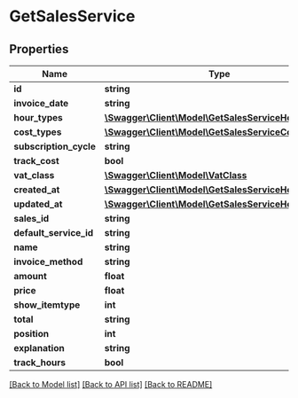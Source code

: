# GetSalesService

## Properties
Name | Type | Description | Notes
------------ | ------------- | ------------- | -------------
**id** | **string** |  | [optional] 
**invoice_date** | **string** |  | [optional] 
**hour_types** | [**\Swagger\Client\Model\GetSalesServiceHoursType[]**](GetSalesServiceHoursType.md) |  | [optional] 
**cost_types** | [**\Swagger\Client\Model\GetSalesServiceCostType[]**](GetSalesServiceCostType.md) |  | [optional] 
**subscription_cycle** | **string** |  | [optional] 
**track_cost** | **bool** |  | [optional] 
**vat_class** | [**\Swagger\Client\Model\VatClass**](VatClass.md) |  | [optional] 
**created_at** | [**\Swagger\Client\Model\GetSalesServiceHoursType[]**](GetSalesServiceHoursType.md) |  | [optional] 
**updated_at** | [**\Swagger\Client\Model\GetSalesServiceHoursType[]**](GetSalesServiceHoursType.md) |  | [optional] 
**sales_id** | **string** |  | [optional] 
**default_service_id** | **string** |  | [optional] 
**name** | **string** |  | [optional] 
**invoice_method** | **string** |  | [optional] 
**amount** | **float** |  | [optional] 
**price** | **float** |  | [optional] 
**show_itemtype** | **int** |  | [optional] 
**total** | **string** |  | [optional] 
**position** | **int** |  | [optional] 
**explanation** | **string** |  | [optional] 
**track_hours** | **bool** |  | [optional] 

[[Back to Model list]](../README.md#documentation-for-models) [[Back to API list]](../README.md#documentation-for-api-endpoints) [[Back to README]](../README.md)


